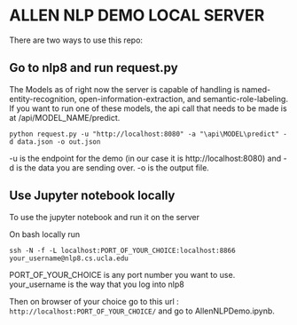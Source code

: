 # ALLEN NLP DEMO LOCAL SERVER

There are two ways to use this repo:

## Go to nlp8 and run request.py
The Models as of right now the server is capable of handling is named-entity-recognition, open-information-extraction, and semantic-role-labeling. If you want to run one of these models, the api call that needs to be made is at /api/MODEL_NAME/predict.

`python request.py -u "http://localhost:8080" -a "\api\MODEL\predict" -d data.json -o out.json`

-u is the endpoint for the demo (in our case it is http://localhost:8080) and -d is the data you are sending over. -o is the output file.

## Use Jupyter notebook locally
To use the jupyter notebook and run it on the server

On bash locally run 

```ssh -N -f -L localhost:PORT_OF_YOUR_CHOICE:localhost:8866 your_username@nlp8.cs.ucla.edu```

PORT_OF_YOUR_CHOICE is any port number you want to use. your_username is the way that you log into nlp8

Then on browser of your choice go to this url : ``` http://localhost:PORT_OF_YOUR_CHOICE/ ``` and go to AllenNLPDemo.ipynb.
